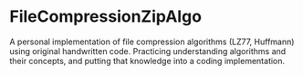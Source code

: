 # FileCompressionZipAlgo
A personal implementation of file compression algorithms (LZ77, Huffmann) using original handwritten code. Practicing understanding algorithms and their concepts, and putting that knowledge into a coding implementation.
